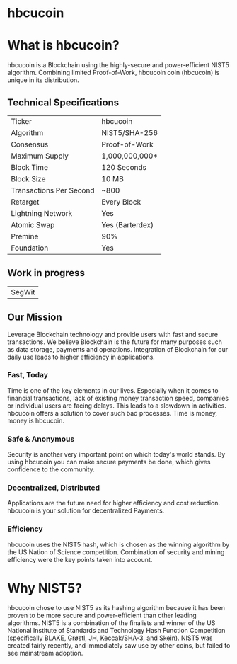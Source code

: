 # hbcucoin

 

# What is hbcucoin?
hbcucoin is a Blockchain using the highly-secure and power-efficient NIST5 algorithm. Combining limited Proof-of-Work, hbcucoin coin (hbcucoin) is unique in its distribution. 

<a name="specifications"></a>
## Technical Specifications
<table>
<tr> <td>Ticker</td><td>hbcucoin</td></tr>
<tr> <td>Algorithm</td><td>NIST5/SHA-256</td></tr>
<tr> <td>Consensus</td><td>Proof-of-Work</td></tr>
<tr> <td>Maximum Supply</td><td>1,000,000,000* </td></tr>
<tr> <td>Block Time</td><td>120 Seconds</td></tr>
<tr> <td>Block Size</td><td>10 MB</td></tr>
<tr> <td>Transactions Per Second</td><td>~800</td></tr>
<tr> <td>Retarget</td><td>Every Block</td></tr>
<tr> <td>Lightning Network</td><td>Yes</td></tr>
<tr> <td>Atomic Swap</td><td>Yes (Barterdex)</td></tr>
<tr> <td>Premine</td><td>90%</td></tr>
<tr> <td>Foundation</td><td>Yes</td></tr>
</table>

## Work in progress
<table>
<tr> <td>SegWit</td></tr>
</table>




## Our Mission
Leverage Blockchain technology and provide users with fast and secure transactions.
We believe Blockchain is the future for many purposes such as data storage, payments and operations. Integration of Blockchain for our daily use leads to higher efficiency in applications.

### Fast, Today
Time is one of the key elements in our lives. Especially when it comes to financial transactions, lack of existing money transaction speed, companies or individual users are facing delays. This leads to a slowdown in activities. hbcucoin offers a solution to cover such bad processes. Time is money, money is hbcucoin.

### Safe & Anonymous
Security is another very important point on which today's world stands. By using hbcucoin you can make secure payments be done, which gives confidence to the community.

### Decentralized, Distributed
Applications are the future need for higher efficiency and cost reduction. hbcucoin is your solution for decentralized Payments.

### Efficiency
hbcucoin uses the NIST5 hash, which is chosen as the winning algorithm by the US Nation of Science competition. Combination of security and mining efficiency were the key points taken into account.


# Why NIST5?
hbcucoin chose to use NIST5 as its hashing algorithm because it has been proven to be more secure and power-efficient than other leading algorithms. NIST5 is a combination of the finalists and winner of the US National Institute of Standards and Technology Hash Function Competition (specifically BLAKE, Grøstl, JH, Keccak/SHA-3, and Skein). NIST5 was created fairly recently, and immediately saw use by other coins, but failed to see mainstream adoption.
